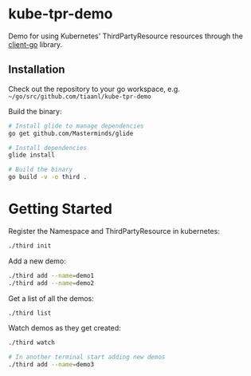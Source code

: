 # kube-tpr-demo

Demo for using Kubernetes' ThirdPartyResource resources through the [client-go](https://github.com/kubernetes/client-go)
library.

## Installation

Check out the repository to your go workspace, e.g. `~/go/src/github.com/tiaanl/kube-tpr-demo`

Build the binary:

```bash
# Install glide to manage dependencies
go get github.com/Masterminds/glide

# Install dependencies
glide install

# Build the binary
go build -v -o third .
```

# Getting Started

Register the Namespace and ThirdPartyResource in kubernetes:

```bash
./third init
```

Add a new demo:

```bash
./third add --name=demo1
./third add --name=demo2
```

Get a list of all the demos:

```bash
./third list
```

Watch demos as they get created:

```bash
./third watch

# In another terminal start adding new demos
./third add --name=demo3
```
